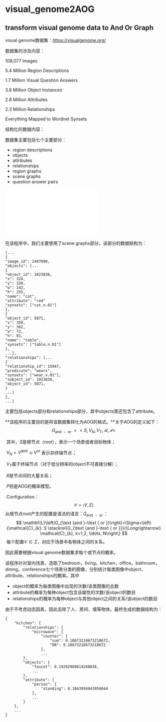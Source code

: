 # visual_genome2AOG

## transform visual genome data to And Or Graph

visual genome数据集：https://visualgenome.org/

数据集的涉及内容：

108,077 Images

5.4 Million Region Descriptions

1.7 Million Visual Question Answers

3.8 Million Object Instances

2.8 Million Attributes

2.3 Million Relationships

Everything Mapped to Wordnet Synsets

结构化的数据内容：

数据集主要包括七个主要部分：

- region descriptions
- objects
- attributes
- relationships
- region graphs
- scene graphs
- question answer pairs

![1574263063000](/home/dm/projects/VG2AOG/image/AOG_all.json)

在该程序中，我们主要使用了scene graphs部分。该部分的数据结构为：

```
[...
{
"image_id": 2407890,
"objects": [...
{
"object_id": 1023838,
"x": 324,
"y": 320,
"w": 142,
"h": 255,
"name": "cat",
"attribute": "red"
"synsets": ["cat.n.01"]
},
{
"object_id": 5071,
"x": 359,
"y": 362,
"w": 72,
"h": 81,
"name": "table",
"synsets": ["table.n.01"]
},
...],
"relationships": [...
{
"relationship_id": 15947,
"predicate": "wears",
"synsets": ["wear.v.01"],
"subject_id": 1023838,
"object_id": 5071,
}
...]
},
...]
```

主要包括objects部分和relationships部分，其中objects里还包含了attribute。

**该程序的主要目的是将该数据集转化为AOG的格式。**关于AOG的定义如下：
$$
G_{\text {and }-\text { or }}=<S, V_{N}, V_{T}, \mathcal{R}, \mathcal{P}>
$$

​	其中，$S$是根节点（root），表示一个场景或者目标物体；

​	$V_{N}=V^{\text {and }} \cup V^{\text {or }}$表示非终端节点；

​	$V_{T}$属于终端节点（对于低分辨率的object不可直接分解）；

​	$R$是节点间的大量关系；

​	$P$则是AOG的概率模型。

​	Configuration：
$$
\mathcal{C}=\langle V, E\rangle
$$
​	从根节点root产生的配置是语法的语言：$G_{\text {and }-\text { or }}$：
$$
\mathbf{L}\left(G_{\text {and }-\text { or }}\right)=\Sigma=\left\{\mathcal{C}_{k}: S \stackrel{G_{\text {and }-\text { or }}}{\Longrightarrow} \mathcal{C}_{k}, k=1,2, \ldots, N\right\}
$$
​	每个配置$\mathcal{C} \in \Sigma$，对应于场景中各物体之间的关系。

因此需要根据visual genome数据集求每个或节点的概率。

该程序针对室内场景，选取了bedroom，living，kitchen，office，bathroom，dining，conference七个场景分类的图像，分别统计每类图像中object、attribute、relationships的概率。其中

- object的概率为每类图像中出现的次数/该类图像的总数
- attribute的概率为每种object包含该属性的次数/该object的数目
- relationships的概率为每种object与其他object之间的关系/该object的数目

由于不考虑动态因素，因此去除了人、房间、墙等物体。最终生成的数据结构为：

```
{
    "kitchen": {
        "relationships": {
            "microwave": {
                "counter": {
                    "sum": 0.18673218673218672,
                    "ON": 0.18673218673218672
                },
                ...
        },
        "objects": {
            "faucet": 0.19292989814260036,
            ...
        },
        "attribute": {
            "person": {
                "standing": 0.1043956043956044
            },
            ...
        }
    },
    ...
}
```



